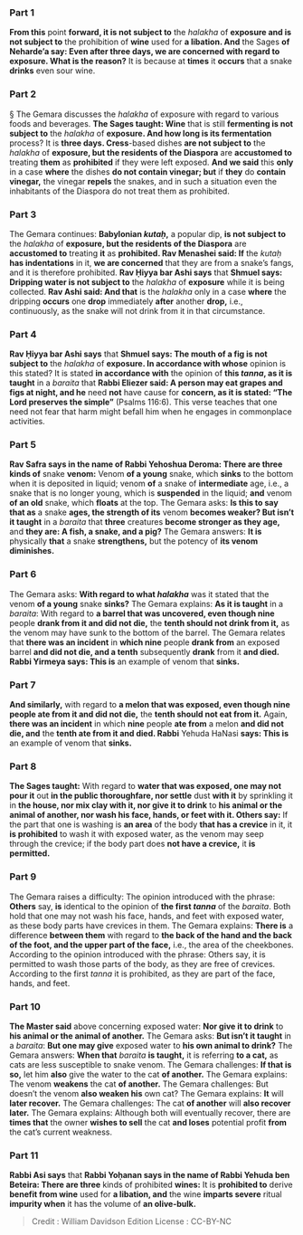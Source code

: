 
### Part 1
<b>From this</b> point <b>forward, it is not subject to</b> the <i>halakha</i> of <b>exposure and is not subject to</b> the prohibition of <b>wine</b> used for <b>a libation. And</b> the Sages <b>of Neharde’a say: Even after three days, we are concerned with regard to exposure. What is the reason?</b> It is because at <b>times</b> it <b>occurs</b> that a snake <b>drinks</b> even sour wine.

### Part 2
§ The Gemara discusses the <i>halakha</i> of exposure with regard to various foods and beverages. <b>The Sages taught: Wine</b> that is still <b>fermenting is not subject to</b> the <i>halakha</i> of <b>exposure. And how long is its fermentation</b> process? It is <b>three days. Cress</b>-based dishes <b>are not subject to</b> the <i>halakha</i> of <b>exposure, but the residents of the Diaspora</b> are <b>accustomed to</b> treating <b>them</b> as <b>prohibited</b> if they were left exposed. <b>And we said</b> this <b>only</b> in a case <b>where</b> the dishes <b>do not contain vinegar; but</b> if <b>they</b> do <b>contain vinegar,</b> the vinegar <b>repels</b> the snakes, and in such a situation even the inhabitants of the Diaspora do not treat them as prohibited.

### Part 3
The Gemara continues: <b>Babylonian <i>kutaḥ</i>,</b> a popular dip, <b>is not subject to</b> the <i>halakha</i> of <b>exposure, but the residents of the Diaspora</b> are <b>accustomed to</b> treating <b>it</b> as <b>prohibited. Rav Menashei said: If</b> the <i>kutaḥ</i> <b>has indentations</b> in it, <b>we are concerned</b> that they are from a snake’s fangs, and it is therefore prohibited. <b>Rav Ḥiyya bar Ashi says</b> that <b>Shmuel says: Dripping water is not subject to</b> the <i>halakha</i> of <b>exposure</b> while it is being collected. <b>Rav Ashi said: And that</b> is the <i>halakha</i> only in a case <b>where</b> the dripping <b>occurs</b> one <b>drop</b> immediately <b>after</b> another <b>drop,</b> i.e., continuously, as the snake will not drink from it in that circumstance.

### Part 4
<b>Rav Ḥiyya bar Ashi says</b> that <b>Shmuel says: The mouth of a fig is not subject to</b> the <i>halakha</i> of <b>exposure. In accordance with whose</b> opinion is this stated? It is stated <b>in accordance with</b> the opinion of <b>this <i>tanna</i>, as it is taught</b> in a <i>baraita</i> that <b>Rabbi Eliezer said: A person may eat grapes and figs at night, and he</b> need <b>not</b> have cause for <b>concern, as it is stated: “The Lord preserves the simple”</b> (Psalms 116:6). This verse teaches that one need not fear that harm might befall him when he engages in commonplace activities.

### Part 5
<b>Rav Safra says in the name of Rabbi Yehoshua Deroma: There are three kinds of</b> snake <b>venom:</b> Venom <b>of a young</b> snake, which <b>sinks</b> to the bottom when it is deposited in liquid; venom <b>of</b> a snake of <b>intermediate</b> age, i.e., a snake that is no longer young, which is <b>suspended</b> in the liquid; <b>and</b> venom <b>of an old</b> snake, which <b>floats</b> at the top. The Gemara asks: <b>Is this to say that as</b> a snake <b>ages, the strength of its</b> venom <b>becomes weaker? But isn’t it taught</b> in a <i>baraita</i> that <b>three</b> creatures <b>become stronger as they age,</b> and <b>they are: A fish, a snake, and a pig?</b> The Gemara answers: <b>It is</b> physically <b>that</b> a snake <b>strengthens,</b> but the potency of <b>its venom diminishes.</b>

### Part 6
The Gemara asks: <b>With regard to what <i>halakha</i></b> was it stated that the venom <b>of a young</b> snake <b>sinks?</b> The Gemara explains: <b>As it is taught</b> in a <i>baraita</i>: With regard to <b>a barrel that was uncovered, even though nine</b> people <b>drank from it and did not die,</b> the <b>tenth should not drink from it,</b> as the venom may have sunk to the bottom of the barrel. The Gemara relates that <b>there was an incident</b> in <b>which nine</b> people <b>drank from</b> an exposed barrel <b>and did not die, and a tenth</b> subsequently <b>drank</b> from it <b>and died. Rabbi Yirmeya says: This is</b> an example of venom that <b>sinks.</b>

### Part 7
<b>And similarly,</b> with regard to <b>a melon that was exposed, even though nine people ate from it and did not die,</b> the <b>tenth should not eat from it.</b> Again, <b>there was an incident</b> in which <b>nine</b> people <b>ate from</b> a melon <b>and did not die, and</b> the <b>tenth ate from it and died. Rabbi</b> Yehuda HaNasi <b>says: This is</b> an example of venom that <b>sinks.</b>

### Part 8
<b>The Sages taught:</b> With regard to <b>water that was exposed, one may not pour it</b> out <b>in the public thoroughfare, nor settle</b> dust <b>with it</b> by sprinkling it in <b>the house, nor mix clay with it, nor give it to drink</b> to <b>his animal or the animal of another, nor wash his face, hands, or feet with it. Others say:</b> If the part that one is washing is <b>an area</b> of the body <b>that has a crevice</b> in it, it <b>is prohibited</b> to wash it with exposed water, as the venom may seep through the crevice; if the body part does <b>not have a crevice,</b> it <b>is permitted.</b>

### Part 9
The Gemara raises a difficulty: The opinion introduced with the phrase: <b>Others</b> say, <b>is</b> identical to the opinion of <b>the first <i>tanna</i></b> of the <i>baraita</i>. Both hold that one may not wash his face, hands, and feet with exposed water, as these body parts have crevices in them. The Gemara explains: <b>There is</b> a difference <b>between them</b> with regard to <b>the back of the hand and the back of the foot, and the upper part of the face,</b> i.e., the area of the cheekbones. According to the opinion introduced with the phrase: Others say, it is permitted to wash those parts of the body, as they are free of crevices. According to the first <i>tanna</i> it is prohibited, as they are part of the face, hands, and feet.

### Part 10
<b>The Master said</b> above concerning exposed water: <b>Nor give it to drink</b> to <b>his animal or the animal of another.</b> The Gemara asks: <b>But isn’t it taught</b> in a <i>baraita</i>: <b>But one may give</b> exposed water to <b>his own animal to drink?</b> The Gemara answers: <b>When that</b> <i>baraita</i> <b>is taught,</b> it is referring <b>to a cat,</b> as cats are less susceptible to snake venom. The Gemara challenges: <b>If that is so,</b> let him <b>also</b> give the water to the cat <b>of another.</b> The Gemara explains: The venom <b>weakens</b> the cat <b>of another.</b> The Gemara challenges: But doesn’t the venom <b>also weaken his</b> own cat? The Gemara explains: <b>It</b> will <b>later recover.</b> The Gemara challenges: The cat <b>of another</b> will <b>also recover later.</b> The Gemara explains: Although both will eventually recover, there are <b>times that</b> the owner <b>wishes to sell</b> the cat <b>and loses</b> potential profit <b>from</b> the cat’s current weakness.

### Part 11
<b>Rabbi Asi says</b> that <b>Rabbi Yoḥanan says in the name of Rabbi Yehuda ben Beteira: There are three</b> kinds of prohibited <b>wines:</b> It is <b>prohibited to</b> derive <b>benefit from wine</b> used for <b>a libation, and</b> the wine <b>imparts severe</b> ritual <b>impurity when</b> it has the volume of <b>an olive-bulk.</b>

>Credit : William Davidson Edition
>License : CC-BY-NC